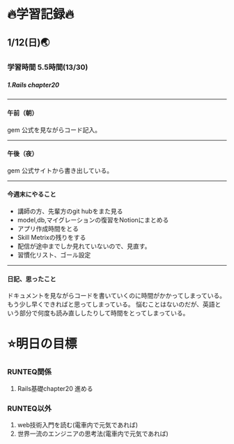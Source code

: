 # 🔥学習記録🔥
## 1/12(日)🌏
### 学習時間  5.5時間(13/30)
##### 1.Rails chapter20　

***
#### 午前（朝）
gem 公式を見ながらコード記入。


***
#### 午後（夜）
gem 公式サイトから書き出している。

***
#### 今週末にやること
- 講師の方、先輩方のgit hubをまた見る
- model,db,マイグレーションの復習をNotionにまとめる
- アプリ作成時間をとる
- Skill Metrixの残りをする
- 配信が途中までしか見れていないので、見直す。
- 習慣化リスト、ゴール設定

***
#### 日記、思ったこと
ドキュメントを見ながらコードを書いていくのに時間がかかってしまっている。
もう少し早くできればと思ってしまっている。
悩むことはないのだが、英語という部分で何度も読み直ししたりして時間をとってしまっている。


# ⭐️明日の目標
### RUNTEQ関係
1. Rails基礎chapter20  進める

### RUNTEQ以外
1. web技術入門を読む(電車内で元気であれば)
2. 世界一流のエンジニアの思考法(電車内で元気であれば)
